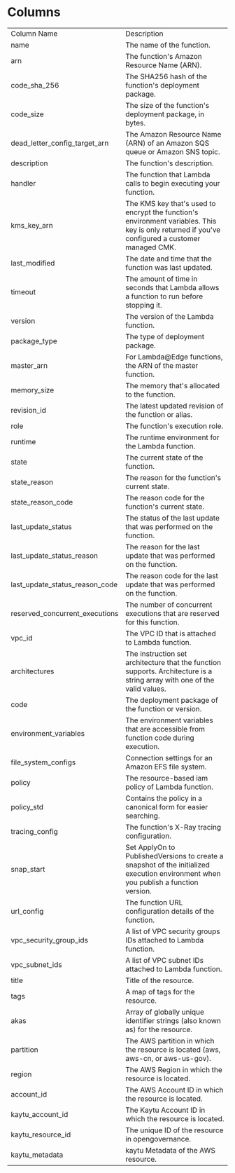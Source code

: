 # Columns  

<table>
	<tr><td>Column Name</td><td>Description</td></tr>
	<tr><td>name</td><td>The name of the function.</td></tr>
	<tr><td>arn</td><td>The function&#39;s Amazon Resource Name (ARN).</td></tr>
	<tr><td>code_sha_256</td><td>The SHA256 hash of the function&#39;s deployment package.</td></tr>
	<tr><td>code_size</td><td>The size of the function&#39;s deployment package, in bytes.</td></tr>
	<tr><td>dead_letter_config_target_arn</td><td>The Amazon Resource Name (ARN) of an Amazon SQS queue or Amazon SNS topic.</td></tr>
	<tr><td>description</td><td>The function&#39;s description.</td></tr>
	<tr><td>handler</td><td>The function that Lambda calls to begin executing your function.</td></tr>
	<tr><td>kms_key_arn</td><td>The KMS key that&#39;s used to encrypt the function&#39;s environment variables. This key is only returned if you&#39;ve configured a customer managed CMK.</td></tr>
	<tr><td>last_modified</td><td>The date and time that the function was last updated.</td></tr>
	<tr><td>timeout</td><td>The amount of time in seconds that Lambda allows a function to run before stopping it.</td></tr>
	<tr><td>version</td><td>The version of the Lambda function.</td></tr>
	<tr><td>package_type</td><td>The type of deployment package.</td></tr>
	<tr><td>master_arn</td><td>For Lambda@Edge functions, the ARN of the master function.</td></tr>
	<tr><td>memory_size</td><td>The memory that&#39;s allocated to the function.</td></tr>
	<tr><td>revision_id</td><td>The latest updated revision of the function or alias.</td></tr>
	<tr><td>role</td><td>The function&#39;s execution role.</td></tr>
	<tr><td>runtime</td><td>The runtime environment for the Lambda function.</td></tr>
	<tr><td>state</td><td>The current state of the function.</td></tr>
	<tr><td>state_reason</td><td>The reason for the function&#39;s current state.</td></tr>
	<tr><td>state_reason_code</td><td>The reason code for the function&#39;s current state.</td></tr>
	<tr><td>last_update_status</td><td>The status of the last update that was performed on the function.</td></tr>
	<tr><td>last_update_status_reason</td><td>The reason for the last update that was performed on the function.</td></tr>
	<tr><td>last_update_status_reason_code</td><td>The reason code for the last update that was performed on the function.</td></tr>
	<tr><td>reserved_concurrent_executions</td><td>The number of concurrent executions that are reserved for this function.</td></tr>
	<tr><td>vpc_id</td><td>The VPC ID that is attached to Lambda function.</td></tr>
	<tr><td>architectures</td><td>The instruction set architecture that the function supports. Architecture is a string array with one of the valid values.</td></tr>
	<tr><td>code</td><td>The deployment package of the function or version.</td></tr>
	<tr><td>environment_variables</td><td>The environment variables that are accessible from function code during execution.</td></tr>
	<tr><td>file_system_configs</td><td>Connection settings for an Amazon EFS file system.</td></tr>
	<tr><td>policy</td><td>The resource-based iam policy of Lambda function.</td></tr>
	<tr><td>policy_std</td><td>Contains the policy in a canonical form for easier searching.</td></tr>
	<tr><td>tracing_config</td><td>The function&#39;s X-Ray tracing configuration.</td></tr>
	<tr><td>snap_start</td><td>Set ApplyOn to PublishedVersions to create a snapshot of the initialized execution environment when you publish a function version.</td></tr>
	<tr><td>url_config</td><td>The function URL configuration details of the function.</td></tr>
	<tr><td>vpc_security_group_ids</td><td>A list of VPC security groups IDs attached to Lambda function.</td></tr>
	<tr><td>vpc_subnet_ids</td><td>A list of VPC subnet IDs attached to Lambda function.</td></tr>
	<tr><td>title</td><td>Title of the resource.</td></tr>
	<tr><td>tags</td><td>A map of tags for the resource.</td></tr>
	<tr><td>akas</td><td>Array of globally unique identifier strings (also known as) for the resource.</td></tr>
	<tr><td>partition</td><td>The AWS partition in which the resource is located (aws, aws-cn, or aws-us-gov).</td></tr>
	<tr><td>region</td><td>The AWS Region in which the resource is located.</td></tr>
	<tr><td>account_id</td><td>The AWS Account ID in which the resource is located.</td></tr>
	<tr><td>kaytu_account_id</td><td>The Kaytu Account ID in which the resource is located.</td></tr>
	<tr><td>kaytu_resource_id</td><td>The unique ID of the resource in opengovernance.</td></tr>
	<tr><td>kaytu_metadata</td><td>kaytu Metadata of the AWS resource.</td></tr>
</table>
